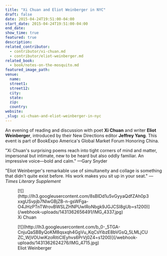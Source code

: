```yaml
---
title: "Xi Chuan and Eliot Weinberger in NYC"
draft: false
date: 2015-04-24T19:51:00-04:00
start_date: 2015-04-24T19:51:00-04:00
end_date:
show_time: true
featured: true
description:
related_contributor:
  - contributor/xi-chuan.md
  - contributor/eliot-weinberger.md
related_book:
  - book/notes-on-the-mosquito.md
featured_image_path:
venue:
  name:
  street1:
  street12:
  city:
  state:
  zip:
  country:
website:
_slug: xi-chuan-and-eliot-weinberger-in-nyc
---
```


An evening of reading and discussion with poet **Xi Chuan** and writer **Eliot Weinberger**, introduced by their New Directions editor **Jeffrey Yang**. This event is part of BookExpo America's Global Market Forum Honoring China.

"Xi Chuan's surprising poems reach into tight corners of mind and matter, impersonal but intimate, new to be heard but also oddly familiar. An impressive voice—bold and calm." —Gary Snyder

"Eliot Weinberger's remarkable use of simultaneity and collage is something that didn't quite exist before. His work makes you sit up in your seat." —_Times Literary Supplement_

<figure data-type="image">[![](http://lh3.googleusercontent.com/8sBIDd1u5vGyyaQdfZAh0p3xxgUSvpjb7NIwGBjZB-n-gsWFga-O4JHzPTnTWrovBWSLZHNPUwIRoNbgk9JGJCSI8gUb=s1200)](/webhook-uploads/1431362656491/IMG_4337.jpg)

<figcaption>Xi Chuan</figcaption>

</figure>

<figure data-type="image">[![](http://lh3.googleusercontent.com/b_0-_5TGA-CnjuQaSBByQoKM8qsxqh4GgVu_KqCsYibzE8bVGsQ_5LMLjCUZC_WjVOUwiKzoRitiCIEyhvs6PrVj0Z4=s1200)](/webhook-uploads/1431362624276/IMG_4715.jpg)

<figcaption>Eliot Weinberger</figcaption>

</figure>

